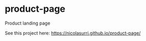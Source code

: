 # product-page
Product landing page

See this project here: https://nicolasurri.github.io/product-page/
